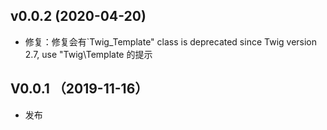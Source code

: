 ## v0.0.2  (2020-04-20)
* 修复：修复会有`Twig_Template" class is deprecated since Twig version 2.7, use "Twig\Template 的提示

## V0.0.1 （2019-11-16）
* 发布
